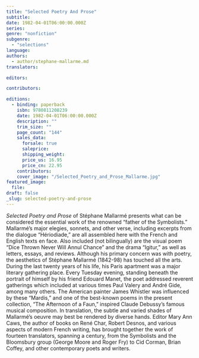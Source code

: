 ```yaml
---
title: "Selected Poetry And Prose"
subtitle:
date: 1982-04-01T06:00:00.000Z
series:
genre: "nonfiction"
subgenre:
  - "selections"
language:
authors:
  - author/stephane-mallarme.md
translators:

editors:

contributors:

editions:
  - binding: paperback
    isbn: 9780811208239
    date: 1982-04-01T06:00:00.000Z
    description: ""
    trim_size: ""
    page_count: "144"
    sales_data:
      forsale: true
      saleprice:
      shipping_weight:
      price_us: 16.95
      price_cn: 22.95
    contributors:
    cover_image: "/Selected_Poetry_and_Prose_Mallarme.jpg"
featured_image:
  file:
draft: false
_slug: selected-poetry-and-prose
---
```


_Selected Poetry and Prose_ of Stéphane Mallarmé presents what can be considered the essential work of the renowned “father of the Symbolists.” Mallarmé’s major elegies, sonnets, and other verse, including excerpts from the dialogue “Hériodiade,” are all assembled here with the French and English texts en face. Also included (not bilingually) are the visual poem “Dice Thrown Never Will Annul Chance” and the drama “Igitur,” as well as letters, essays, and reviews. Although his primary concern was with poetry, the aesthetics of Stéphane Mallarmé (1842-98) has touched all the arts. During the last twenty years of his life, his Paris apartment was a major literary gathering place. Every Tuesday evening, standing beneath the portrait of himself by his friend Edouard Manet, the poet addressed reverent gatherings which included at various times Paul Valery and André Gide, among many others. The American painter James Whistler was influenced by these “Mardis,” and one of the best-known poems in the present collection, “The Afternoon of a Faun,” inspired Claude Debussy’s famous musical composition. In translation, the subtle and varied shades of Mallarmé’s oeuvre may best be rendered by diverse hands. Editor Mary Ann Caws, the author of books on René Char, Robert Desnos, and various aspects of modern French writing, has brought together the work of fourteen translators, spanning a century, from the Symbolists and the Bloomsbury group (George Moore and Roger Fry) to Cid Corman, Brian Coffey, and other contemporary poets and writers.

